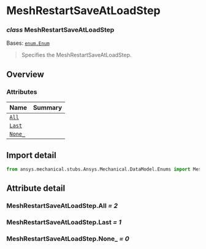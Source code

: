 <a id="meshrestartsaveatloadstep"></a>

# MeshRestartSaveAtLoadStep

<a id="MeshRestartSaveAtLoadStep"></a>

### *class* MeshRestartSaveAtLoadStep

Bases: [`enum.Enum`](https://docs.python.org/3/library/enum.html#enum.Enum)

> Specifies the MeshRestartSaveAtLoadStep.

> <!-- !! processed by numpydoc !! -->

<a id="overview"></a>

## Overview

### Attributes

| Name | Summary |
|---------------------------------------------|----|
| [`All`](#MeshRestartSaveAtLoadStep.All)     |    |
| [`Last`](#MeshRestartSaveAtLoadStep.Last)   |    |
| [`None_`](#MeshRestartSaveAtLoadStep.None_) |    |

<a id="import-detail"></a>

## Import detail

```python
from ansys.mechanical.stubs.Ansys.Mechanical.DataModel.Enums import MeshRestartSaveAtLoadStep
```

<a id="attribute-detail"></a>

## Attribute detail

<a id="MeshRestartSaveAtLoadStep.All"></a>

### MeshRestartSaveAtLoadStep.All *= 2*

<a id="MeshRestartSaveAtLoadStep.Last"></a>

### MeshRestartSaveAtLoadStep.Last *= 1*

<a id="MeshRestartSaveAtLoadStep.None_"></a>

### MeshRestartSaveAtLoadStep.None_ *= 0*
